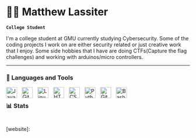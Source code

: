 # 🏄‍♂️ Matthew Lassiter

**`College Student`**

I'm a college student at GMU currently studying Cybersecurity. Some of the coding projects I work on are either security related or just creative work that I enjoy. Some side hobbies that I have are doing CTFs(Capture the flag challenges) and working with arduinos/micro controllers. 


   <p align="left">
      
   </p>

---

### 🧰 Languages and Tools

<img align="left" alt="Java" width="30px" style="padding-right:10px;" src="https://cdn.jsdelivr.net/gh/devicons/devicon/icons/java/java-original.svg"/>
<img align="left" alt="Git" width="30px" style="padding-right:10px;" src="https://cdn.jsdelivr.net/gh/devicons/devicon/icons/git/git-original.svg" />
<img align="left" alt="Linux" width="30px" style="padding-right:10px;" src="https://cdn.jsdelivr.net/gh/devicons/devicon/icons/linux/linux-original.svg" />
<img align="left" alt="HTML" width="30px" style="padding-right:10px;" src="https://cdn.jsdelivr.net/gh/devicons/devicon/icons/html5/html5-plain.svg" />
<img align="left" alt="CSS" width="30px" style="padding-right:10px;" src="https://cdn.jsdelivr.net/gh/devicons/devicon/icons/css3/css3-plain.svg" />
<img align="left" alt="Python" width="30px" style="padding-right:10px;" src="https://cdn.jsdelivr.net/gh/devicons/devicon/icons/python/python-plain.svg" />
<img align="left" alt="GitHub" width="30px" style="padding-right:10px;" src="https://cdn.jsdelivr.net/gh/devicons/devicon/icons/github/github-original.svg" />
<img align="left" alt="Bash" width="30px" style="padding-right:10px;" src="https://cdn.jsdelivr.net/gh/devicons/devicon/icons/bash/bash-original.svg" />
<br />



### 📊 Stats



#
<!--
<details>
 <summary><h3>👨‍💻 Matthews's journey/h3></summary>
   I started my coding journey in my last year of highschool. I learned through building small games in Java. This is where my interest in coding began.
   It inspired me to learn other languages like Python, HTML, CSS, and Javascript. I currently am trying to learn the C programming language. Different operating systems aswell as shell scripting and batch scripting also interests me. I have setup differnt virtual machine enviroments to tinker and learn!

-->
[website]: 


